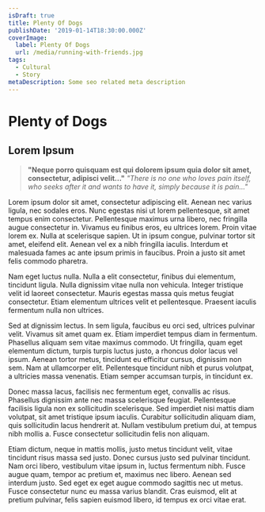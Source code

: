 ```yaml
---
isDraft: true
title: Plenty Of Dogs
publishDate: '2019-01-14T18:30:00.000Z'
coverImage:
  label: Plenty Of Dogs
  url: /media/running-with-friends.jpg
tags:
  - Cultural
  - Story
metaDescription: Some seo related meta description
---
```


# Plenty of Dogs

## Lorem Ipsum
> **"Neque porro quisquam est qui dolorem ipsum quia dolor sit amet, consectetur, adipisci velit..."**
> *"There is no one who loves pain itself, who seeks after it and wants to have it, simply because it is pain..."*

Lorem ipsum dolor sit amet, consectetur adipiscing elit. Aenean nec varius ligula, nec sodales eros. Nunc egestas nisi ut lorem pellentesque, sit amet tempus enim consectetur. Pellentesque maximus urna libero, nec fringilla augue consectetur in. Vivamus eu finibus eros, eu ultrices lorem. Proin vitae lorem ex. Nulla at scelerisque sapien. Ut in ipsum congue, pulvinar tortor sit amet, eleifend elit. Aenean vel ex a nibh fringilla iaculis. Interdum et malesuada fames ac ante ipsum primis in faucibus. Proin a justo sit amet felis commodo pharetra.

Nam eget luctus nulla. Nulla a elit consectetur, finibus dui elementum, tincidunt ligula. Nulla dignissim vitae nulla non vehicula. Integer tristique velit id laoreet consectetur. Mauris egestas massa quis metus feugiat consectetur. Etiam elementum ultrices velit et pellentesque. Praesent iaculis fermentum nulla non ultrices.

Sed at dignissim lectus. In sem ligula, faucibus eu orci sed, ultrices pulvinar velit. Vivamus sit amet quam ex. Etiam imperdiet tempus diam in fermentum. Phasellus aliquam sem vitae maximus commodo. Ut fringilla, quam eget elementum dictum, turpis turpis luctus justo, a rhoncus dolor lacus vel ipsum. Aenean tortor metus, tincidunt eu efficitur cursus, dignissim non sem. Nam at ullamcorper elit. Pellentesque tincidunt nibh et purus volutpat, a ultricies massa venenatis. Etiam semper accumsan turpis, in tincidunt ex.

Donec massa lacus, facilisis nec fermentum eget, convallis ac risus. Phasellus dignissim ante nec massa scelerisque feugiat. Pellentesque facilisis ligula non ex sollicitudin scelerisque. Sed imperdiet nisi mattis diam volutpat, sit amet tristique ipsum iaculis. Curabitur sollicitudin aliquam diam, quis sollicitudin lacus hendrerit at. Nullam vestibulum pretium dui, at tempus nibh mollis a. Fusce consectetur sollicitudin felis non aliquam.

Etiam dictum, neque in mattis mollis, justo metus tincidunt velit, vitae tincidunt risus massa sed justo. Donec cursus justo sed pulvinar tincidunt. Nam orci libero, vestibulum vitae ipsum in, luctus fermentum nibh. Fusce augue quam, tempor ac pretium et, maximus nec libero. Aenean sed interdum justo. Sed eget ex eget augue commodo sagittis nec ut metus. Fusce consectetur nunc eu massa varius blandit. Cras euismod, elit at pretium pulvinar, felis sapien euismod libero, id tempus ex orci vitae erat. 